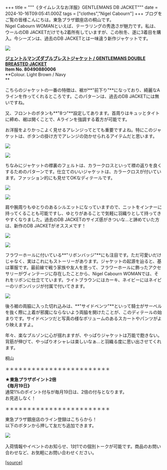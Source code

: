 +++
title = """《タイムレスなお洋服》GENTLEMANS DB JACKET"""
date = 2024-10-16T09:05:41.000Z
tags = ["clothes","Nigel Cabourn"]
+++
ブログをご覧の皆様こんにちは。東急プラザ銀座店の桐山です。  
Nigel Cabourn WOMANといえば、テーラリングの秀逸さが魅力です。私は、ウールのDB JACKETだけでも2着所有していますが、この秋冬、遂に3着目を購入。今シーズンは、過去のDB JACKETとは一味違う新作ジャケットです。

![](https://cdn.shopify.com/s/files/1/0094/9295/5196/files/IMG_9848_c93250d7-a7a3-4e66-8b0b-0e08c594e108_480x480.jpg?v=1728620118)

[**ジェントルマンズダブルブレストジャケット / GENTLEMANS DOUBLE BREASTED JACKET**](https://cabourn.jp/products/80490880006)  
**Item No. 80490880006**  
**Colour. Light Brown / Navy  
**

こちらのジャケットの一番の特徴は、裾が**"前下り"**になっており、綺麗なAラインを作ってくれるところです。このパターンは、過去のDB JACKETには無いですね。

又、フロントのボタンも**"8つ"**設定してあります。首周りはキュッとタイトに締め、裾は開くことで、Aラインを強調する着方が可能です。

お洋服をよりかっこよく見せるアレンジってとても重要ですよね。特にこのジャケットは、ボタンの掛け方でアレンジの効かせられるアイテムだと思います。

![](https://cdn.shopify.com/s/files/1/0094/9295/5196/files/IMG_9872_480x480.jpg?v=1728620006)

![](https://cdn.shopify.com/s/files/1/0094/9295/5196/files/IMG_9863_480x480.jpg?v=1728620006)

ちなみにジャケットの襟裏のフェルトは、カラークロスといって襟の返りを良くするためのパターンです。仕立てのいいジャケットは、カラークロスが付いています。ファッション的にも見せてOKなディテールです。

![](https://cdn.shopify.com/s/files/1/0094/9295/5196/files/IMG_0056_480x480.jpg?v=1729068001)

![](https://cdn.shopify.com/s/files/1/0094/9295/5196/files/IMG_0085_9dbceeb0-d0b2-4273-a85b-31bb32713e90_480x480.jpg?v=1729068066)

肩や腕周りもゆとりのあるシルエットになっていますので、ニットをインナーに持ってくることも可能ですし、ゆとりがあることで気軽に羽織りとして持ってきやすくなりました。過去のDB JACKETのサイズ感がきついな…と諦めていた方は、新作のDB JACKETがオススメです！  

![](https://cdn.shopify.com/s/files/1/0094/9295/5196/files/IMG_9875_aed9aac4-33dc-44b6-a966-b315f5723f08_480x480.jpg?v=1728630567)

![](https://cdn.shopify.com/s/files/1/0094/9295/5196/files/IMG_0121_480x480.jpg?v=1729068372)

フラワーホールに付いている**"リボンバッジ"**にも注目です。ただ可愛いだけじゃなく、実はこれにもストーリーがあります。ジャケットの起源を辿ると、基は軍服です。最前線で戦う家族や友人を思って、フラワーホールに飾ったアクセサリーがヴィンテージに存在したことから、Nigel Cabourn WOMANでは、それをリボンに仕立てています。ライトブラウンにはカーキ、ネイビーにはネイビーのリボンバッジが付属で付いてきます。

![](https://cdn.shopify.com/s/files/1/0094/9295/5196/files/IMG_9894_48abb468-1bda-4069-b1cc-0186de02e16b_480x480.jpg?v=1728883758)

後ろ裾の両脇に入った切れ込みは、**"サイドベンツ"**といって騎士がサーベルを抜く際に上着が邪魔にならないよう両脇を開けたことが、このディテールの始まりです。サイドベンツだと写真の様なボリュームのあるスカートやパンツがより映えますよ。

年々、楽なブルゾンに心が揺れますが、やっぱりジャケットは万能で飽きない。背筋が伸びて、やっぱりオシャレは楽しいなぁ…と羽織る度に思い出させてくれます。

桐山

＊＊＊＊＊＊＊＊＊＊＊＊＊＊＊＊＊＊＊＊＊＊＊＊  
  
**★東急プラザポイント2倍  
《毎月19日》**  
通常1%のポイント付与が毎月19日は、2倍の付与となります。  
お見逃しなく！  
  
＊＊＊＊＊＊＊＊＊＊＊＊＊＊＊＊＊＊＊＊＊＊＊＊

東急プラザ銀座店のライン登録はこちらから！  
以下のボタンから押して友だち追加できます。 

[![](https://scdn.line-apps.com/n/line_add_friends/btn/ja.png)](https://lin.ee/BYB8FHk) 

入荷情報やイベントのお知らせ、1対1での個別トークが可能です。商品のお問い合わせなど、お気軽にお問い合わせください。

[[source]](https://cabourn.jp/blogs/shop-info/tokyuplazaginza20241016)
